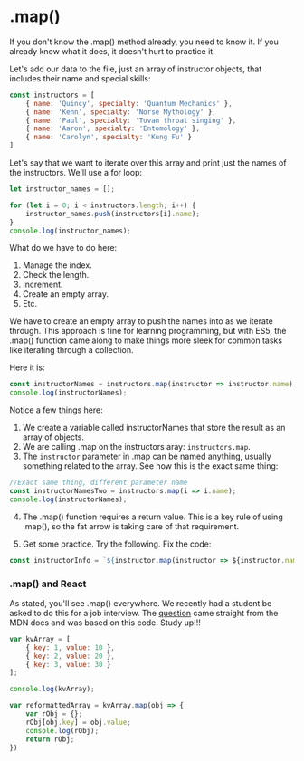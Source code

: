 # .map()

If you don't know the .map() method already, you need to know it. If you already know what it does, it doesn't hurt to practice it. 

Let's add our data to the file, just an array of instructor objects, that includes their name and special skills:
```js
const instructors = [
    { name: 'Quincy', specialty: 'Quantum Mechanics' },
    { name: 'Kenn', specialty: 'Norse Mythology' },
    { name: 'Paul', specialty: 'Tuvan throat singing' },
    { name: 'Aaron', specialty: 'Entomology' },
    { name: 'Carolyn', specialty: 'Kung Fu' }
]
```

Let's say that we want to iterate over this array and print just the names of the instructors. We'll use a for loop:
```js
let instructor_names = [];

for (let i = 0; i < instructors.length; i++) {
    instructor_names.push(instructors[i].name);
}
console.log(instructor_names);
```

What do we have to do here:
1. Manage the index.
2. Check the length.
3. Increment.
4. Create an empty array.
5. Etc. 


We have to create an empty array to push the names into as we iterate through. This approach is fine for learning programming, but with ES5, the .map() function came along to make things more sleek for common tasks like iterating through a collection. 

Here it is:
```js
const instructorNames = instructors.map(instructor => instructor.name);
console.log(instructorNames);
```

Notice a few things here:
1. We create a variable called instructorNames that store the result as an array of objects.
2. We are calling .map on the instructors aray: `instructors.map`.
3. The `instructor` parameter in .map can be named anything, usually something related to the array. See how this is the exact same thing:
```js
//Exact same thing, different parameter name 
const instructorNamesTwo = instructors.map(i => i.name);
console.log(instructorNames);
```

4. The .map() function requires a return value. This is a key rule of using .map(), so the fat arrow is taking care of that requirement. 

5. Get some practice. Try the following. Fix the code: 

```js
const instructorInfo = `${instructor.map(instructor => ${instructor.name}: ${instructors.specialty}`)}`;
```


### .map() and React
As stated, you'll see .map() everywhere. We recently had a student be asked to do this for a job interview. The [question](https://developer.mozilla.org/en-US/docs/Web/JavaScript/Reference/Global_Objects/Array/map) came straight from the MDN docs and was based on this code. Study up!!!  

```js
var kvArray = [
    { key: 1, value: 10 },
    { key: 2, value: 20 },
    { key: 3, value: 30 }
];

console.log(kvArray);

var reformattedArray = kvArray.map(obj => {
    var rObj = {};
    rObj[obj.key] = obj.value;
    console.log(rObj);
    return rObj;
})
```


